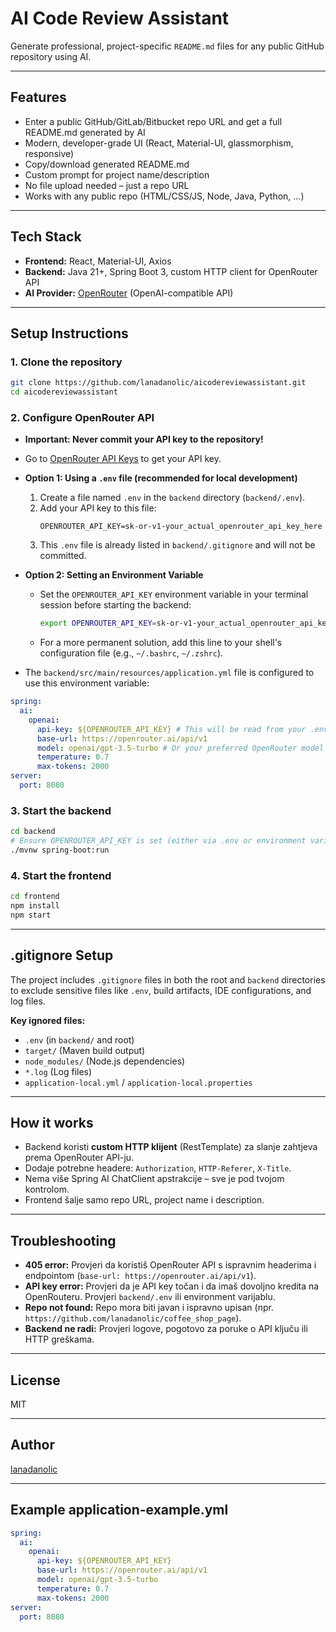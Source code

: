 # AI Code Review Assistant

Generate professional, project-specific `README.md` files for any public GitHub repository using AI.

---

## Features
- Enter a public GitHub/GitLab/Bitbucket repo URL and get a full README.md generated by AI
- Modern, developer-grade UI (React, Material-UI, glassmorphism, responsive)
- Copy/download generated README.md
- Custom prompt for project name/description
- No file upload needed – just a repo URL
- Works with any public repo (HTML/CSS/JS, Node, Java, Python, ...)

---

## Tech Stack
- **Frontend:** React, Material-UI, Axios
- **Backend:** Java 21+, Spring Boot 3, custom HTTP client for OpenRouter API
- **AI Provider:** [OpenRouter](https://openrouter.ai/) (OpenAI-compatible API)

---

## Setup Instructions

### 1. Clone the repository
```bash
git clone https://github.com/lanadanolic/aicodereviewassistant.git
cd aicodereviewassistant
```

### 2. Configure OpenRouter API
- **Important: Never commit your API key to the repository!**
- Go to [OpenRouter API Keys](https://openrouter.ai/keys) to get your API key.

- **Option 1: Using a `.env` file (recommended for local development)**
  1. Create a file named `.env` in the `backend` directory (`backend/.env`).
  2. Add your API key to this file:
     ```
     OPENROUTER_API_KEY=sk-or-v1-your_actual_openrouter_api_key_here
     ```
  3. This `.env` file is already listed in `backend/.gitignore` and will not be committed.

- **Option 2: Setting an Environment Variable**
  - Set the `OPENROUTER_API_KEY` environment variable in your terminal session before starting the backend:
    ```bash
    export OPENROUTER_API_KEY=sk-or-v1-your_actual_openrouter_api_key_here
    ```
  - For a more permanent solution, add this line to your shell's configuration file (e.g., `~/.bashrc`, `~/.zshrc`).

- The `backend/src/main/resources/application.yml` file is configured to use this environment variable:
```yaml
spring:
  ai:
    openai:
      api-key: ${OPENROUTER_API_KEY} # This will be read from your .env file or environment variable
      base-url: https://openrouter.ai/api/v1
      model: openai/gpt-3.5-turbo # Or your preferred OpenRouter model
      temperature: 0.7
      max-tokens: 2000
server:
  port: 8080
```

### 3. Start the backend
```bash
cd backend
# Ensure OPENROUTER_API_KEY is set (either via .env or environment variable)
./mvnw spring-boot:run
```

### 4. Start the frontend
```bash
cd frontend
npm install
npm start
```

---

## .gitignore Setup

The project includes `.gitignore` files in both the root and `backend` directories to exclude sensitive files like `.env`, build artifacts, IDE configurations, and log files.

**Key ignored files:**
- `.env` (in `backend/` and root)
- `target/` (Maven build output)
- `node_modules/` (Node.js dependencies)
- `*.log` (Log files)
- `application-local.yml` / `application-local.properties`

---

## How it works
- Backend koristi **custom HTTP klijent** (RestTemplate) za slanje zahtjeva prema OpenRouter API-ju.
- Dodaje potrebne headere: `Authorization`, `HTTP-Referer`, `X-Title`.
- Nema više Spring AI ChatClient apstrakcije – sve je pod tvojom kontrolom.
- Frontend šalje samo repo URL, project name i description.

---

## Troubleshooting
- **405 error:** Provjeri da koristiš OpenRouter API s ispravnim headerima i endpointom (`base-url: https://openrouter.ai/api/v1`).
- **API key error:** Provjeri da je API key točan i da imaš dovoljno kredita na OpenRouteru. Provjeri `backend/.env` ili environment varijablu.
- **Repo not found:** Repo mora biti javan i ispravno upisan (npr. `https://github.com/lanadanolic/coffee_shop_page`).
- **Backend ne radi:** Provjeri logove, pogotovo za poruke o API ključu ili HTTP greškama.

---

## License
MIT

---

## Author
[lanadanolic](https://github.com/lanadanolic)

---

## Example application-example.yml
```yaml
spring:
  ai:
    openai:
      api-key: ${OPENROUTER_API_KEY}
      base-url: https://openrouter.ai/api/v1
      model: openai/gpt-3.5-turbo
      temperature: 0.7
      max-tokens: 2000
server:
  port: 8080
``` 